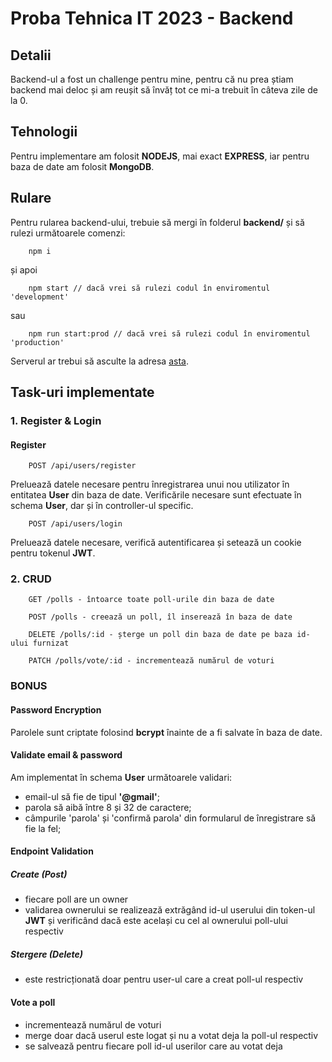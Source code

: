 # Proba Tehnica IT 2023 - Backend

## Detalii

Backend-ul a fost un challenge pentru mine, pentru că nu prea știam backend mai deloc și am reușit să învăț tot ce mi-a trebuit în câteva zile de la 0.

## Tehnologii

Pentru implementare am folosit **NODEJS**, mai exact **EXPRESS**, iar pentru baza de date am folosit **MongoDB**.

## Rulare

Pentru rularea backend-ului, trebuie să mergi în folderul **backend/** și să rulezi următoarele comenzi:

```
    npm i
```

și apoi

```
    npm start // dacă vrei să rulezi codul în enviromentul 'development'
```

sau

```
    npm run start:prod // dacă vrei să rulezi codul în enviromentul 'production'
```

Serverul ar trebui să asculte la adresa [asta](http://localhost:3000).

## Task-uri implementate

### 1. Register & Login

#### Register

```
    POST /api/users/register
```

Preluează datele necesare pentru înregistrarea unui nou utilizator în entitatea **User** din baza de date. Verificările necesare sunt efectuate în schema **User**, dar și în controller-ul specific.

```
    POST /api/users/login
```

Preluează datele necesare, verifică autentificarea și setează un cookie pentru tokenul **JWT**.

### 2. CRUD

```
    GET /polls - întoarce toate poll-urile din baza de date
```

```
    POST /polls - creează un poll, îl inserează în baza de date
```

```
    DELETE /polls/:id - șterge un poll din baza de date pe baza id-ului furnizat
```

```
    PATCH /polls/vote/:id - incrementează numărul de voturi
```

### BONUS

#### Password Encryption

Parolele sunt criptate folosind **bcrypt** înainte de a fi salvate în baza de date.

#### Validate email & password

Am implementat în schema **User** următoarele validari:

-   email-ul să fie de tipul **'@gmail'**;
-   parola să aibă între 8 și 32 de caractere;
-   câmpurile 'parola' și 'confirmă parola' din formularul de înregistrare să fie la fel;

#### Endpoint Validation

##### Create (Post)

-   fiecare poll are un owner
-   validarea ownerului se realizează extrăgând id-ul userului din token-ul **JWT** și verificând dacă este același cu cel al ownerului poll-ului respectiv

##### Stergere (Delete)

-   este restricționată doar pentru user-ul care a creat poll-ul respectiv

#### Vote a poll

-   incrementează numărul de voturi
-   merge doar dacă userul este logat și nu a votat deja la poll-ul respectiv
-   se salvează pentru fiecare poll id-ul userilor care au votat deja

